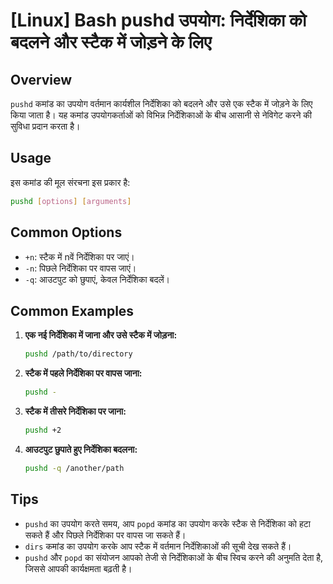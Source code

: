 # [Linux] Bash pushd उपयोग: निर्देशिका को बदलने और स्टैक में जोड़ने के लिए

## Overview
`pushd` कमांड का उपयोग वर्तमान कार्यशील निर्देशिका को बदलने और उसे एक स्टैक में जोड़ने के लिए किया जाता है। यह कमांड उपयोगकर्ताओं को विभिन्न निर्देशिकाओं के बीच आसानी से नेविगेट करने की सुविधा प्रदान करता है।

## Usage
इस कमांड की मूल संरचना इस प्रकार है:

```bash
pushd [options] [arguments]
```

## Common Options
- `+n`: स्टैक में nवें निर्देशिका पर जाएं।
- `-n`: पिछले निर्देशिका पर वापस जाएं।
- `-q`: आउटपुट को छुपाएं, केवल निर्देशिका बदलें।

## Common Examples
1. **एक नई निर्देशिका में जाना और उसे स्टैक में जोड़ना:**
   ```bash
   pushd /path/to/directory
   ```

2. **स्टैक में पहले निर्देशिका पर वापस जाना:**
   ```bash
   pushd -
   ```

3. **स्टैक में तीसरे निर्देशिका पर जाना:**
   ```bash
   pushd +2
   ```

4. **आउटपुट छुपाते हुए निर्देशिका बदलना:**
   ```bash
   pushd -q /another/path
   ```

## Tips
- `pushd` का उपयोग करते समय, आप `popd` कमांड का उपयोग करके स्टैक से निर्देशिका को हटा सकते हैं और पिछले निर्देशिका पर वापस जा सकते हैं।
- `dirs` कमांड का उपयोग करके आप स्टैक में वर्तमान निर्देशिकाओं की सूची देख सकते हैं।
- `pushd` और `popd` का संयोजन आपको तेजी से निर्देशिकाओं के बीच स्विच करने की अनुमति देता है, जिससे आपकी कार्यक्षमता बढ़ती है।